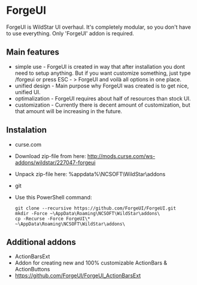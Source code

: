 # ForgeUI
ForgeUI is WildStar UI overhaul. It's completely modular, so you don't have to use everything. Only 'ForgeUI' addon is required.

## Main features
* simple use - ForgeUI is created in way that after installation you dont need to setup anything. But if you want customize something, just type /forgeui or press ESC - > ForgeUI and voilà all options in one place.
* unified design - Main purpose why ForgeUI was created is to get nice, unified UI.
* optimalization - ForgeUI requires about half of resources than stock UI.
* customization - Currently there is decent amount of customization, but that amount will be increasing in the future.

## Instalation
* curse.com
 * Download zip-file from here: http://mods.curse.com/ws-addons/wildstar/227047-forgeui
 * Unpack zip-file here: %appdata%\NCSOFT\WildStar\addons
* git
 * Use this PowerShell command:

    ````
    git clone --recursive https://github.com/ForgeUI/ForgeUI.git
    mkdir -Force ~\AppData\Roaming\NCSOFT\WildStar\addons\
    cp -Recurse -Force ForgeUI\* ~\AppData\Roaming\NCSOFT\WildStar\addons\
    ````

## Additional addons
* ActionBarsExt
 * Addon for creating new and 100% customizable ActionBars & ActionButtons
 * https://github.com/ForgeUI/ForgeUI_ActionBarsExt

